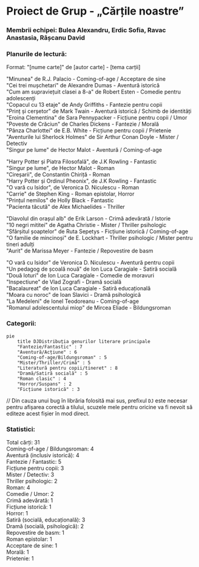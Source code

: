 # Proiect de Grup - „Cărțile noastre”
### Membrii echipei: Bulea Alexandru, Erdic Sofia, Ravac Anastasia, Râșcanu David
### Planurile de lectură:
Format: "[nume carte]" de [autor carte] - [tema carții]

"Minunea" de R.J. Palacio - Coming-of-age / Acceptare de sine  <br>
"Cei trei mușchetari" de Alexandre Dumas - Aventură istorică  <br>
"Cum am supraviețuit clasei a 8-a" de Robert Esten - Comedie pentru adolescenți  <br>
"Copacul cu 13 etaje" de Andy Griffiths - Fantezie pentru copii  <br>
"Prinț și cerșetor" de Mark Twain - Aventură istorică / Schimb de identități  <br>
"Eroina Clementina" de Sara Pennypacker - Ficțiune pentru copii / Umor  <br>
"Poveste de Crăciun" de Charles Dickens - Fantezie / Morală  <br>
"Pânza Charlottei" de E.B. White - Ficțiune pentru copii / Prietenie  <br>
"Aventurile lui Sherlock Holmes" de Sir Arthur Conan Doyle - Mister / Detectiv  <br>
"Singur pe lume" de Hector Malot - Aventură / Coming-of-age  <br>

"Harry Potter și Piatra Filosofală", de J.K Rowling - Fantastic  <br>
"Singur pe lume", de Hector Malot - Roman  <br>
"Cireșarii", de Constantin Chiriță - Roman  <br>
"Harry Potter și Ordinul Pheonix", de J.K Rowling - Fantastic  <br>
"O vară cu Isidor", de Veronica D. Niculescu - Roman  <br>
"Carrie" de Stephen King - Roman epistolar, Horror  <br>
"Prințul nemilos" de Holly Black - Fantastic  <br>
"Pacienta tăcută" de Alex Michaelides - Thriller  <br>

"Diavolul din orașul alb" de Erik Larson - Crimă adevărată / Istorie  <br>
"10 negri mititei" de Agatha Christie - Mister / Thriller psihologic  <br>
"Sfârșitul șoaptelor" de Ruta Sepetys - Ficțiune istorică / Coming-of-age  <br>
"O familie de mincinoși" de E. Lockhart - Thriller psihologic / Mister pentru tineri adulți  <br>
"Aurit" de Marissa Meyer - Fantezie / Repovestire de basm  <br>

"O vară cu Isidor" de Veronica D. Niculescu - Aventură pentru copii  <br>
"Un pedagog de școală nouă" de Ion Luca Caragiale - Satiră socială  <br>
"Două loturi" de Ion Luca Caragiale - Comedie de moravuri  <br>
"Inspectiune" de Vlad Zografi - Dramă socială  <br>
"Bacalaureat" de Ion Luca Caragiale - Satiră educațională  <br>
"Moara cu noroc" de Ioan Slavici - Dramă psihologică  <br>
"La Medeleni" de Ionel Teodoreanu - Coming-of-age  <br>
"Romanul adolescentului miop" de Mircea Eliade - Bildungsroman  <br>

### Categorii:
```mermaid
pie
    title DJDistribuția genurilor literare principale
    "Fantezie/Fantastic" : 7
    "Aventură/Acțiune" : 6
    "Coming-of-age/Bildungsroman" : 5
    "Mister/Thriller/Crimă" : 5
    "Literatură pentru copii/tineret" : 8
    "Dramă/Satiră socială" : 5
    "Roman clasic" : 4
    "Horror/Suspans" : 2
    "Ficțiune istorică" : 3
```
// Din cauza unui bug în librăria folosită mai sus, prefixul `DJ` este necesar pentru afișarea corectă a tilului, scuzele mele pentru oricine va fi nevoit să editeze acest fișier în mod direct. 

### Statistici:
Total cărți: 31  <br>
Coming-of-age / Bildungsroman: 4  <br>
Aventură (inclusiv istorică): 4  <br>
Fantezie / Fantastic: 5  <br>
Ficțiune pentru copii: 3  <br>
Mister / Detectiv: 3  <br>
Thriller psihologic: 2  <br>
Roman: 4  <br>
Comedie / Umor: 2  <br>
Crimă adevărată: 1  <br>
Ficțiune istorică: 1  <br>
Horror: 1  <br>
Satiră (socială, educațională): 3  <br>
Dramă (socială, psihologică): 2  <br>
Repovestire de basm: 1  <br>
Roman epistolar: 1  <br>
Acceptare de sine: 1  <br>
Morală: 1  <br>
Prietenie: 1
